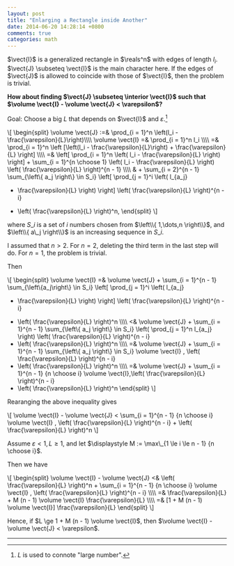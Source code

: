 ```yaml
---
layout: post
title: "Enlarging a Rectangle inside Another"
date: 2014-06-20 14:28:14 +0800
comments: true
categories: math
---
```


$\vect{I}$ is a generalized rectangle in $\reals^n$ with edges of
length $l_i$.  $\vect{J} \subseteq \vect{I}$ is the main character
here.  If the edges of $\vect{J}$ is allowed to coincide with those of
$\vect{I}$, then the problem is trivial.

**How about finding $\vect{J} \subseteq \interior \vect{I}$ such that
$\volume \vect{I} - \volume \vect{J} < \varepsilon$?**

<!-- more -->

Goal: Choose a big $L$ that depends on $\vect{I}$ and
$\varepsilon$.[^1]

\\[
\begin{split}
\volume \vect{J}
:=& \prod\_{i = 1}^n \left(l\_i - \frac{\varepsilon}{L}\right)\\\\\\\\
  \volume \vect{I}
=& \prod\_{i = 1}^n l\_i \\\\\\\\
=& \prod\_{i = 1}^n \left [\left(l\_i - \frac{\varepsilon}{L}\right) +
  \frac{\varepsilon}{L} \right] \\\\\\\\
=& \left[ \prod\_{i = 1}^n \left( l\_i - \frac{\varepsilon}{L} \right)
  \right] + \sum\_{i = 1}^{n \choose 1} \left( l\_i -
  \frac{\varepsilon}{L} \right) \left( \frac{\varepsilon}{L}
  \right)^{n - 1} \\\\\\\\
& + \sum\_{i = 2}^{n - 1} \sum\_{\left\\{ a\_j \right\\} \in S\_i}
  \left[ \prod\_{j = 1}^i \left( l\_{a\_j}
  - \frac{\varepsilon}{L} \right) \right]
  \left( \frac{\varepsilon}{L} \right)^{n - i}
  + \left( \frac{\varepsilon}{L} \right)^n,
\end{split}
\\]

where $S\_i$ is a set of $i$ numbers chosen from $\left\\{ 1,\dots,n
\right\\}$, and $\left\\{ a\_j \right\\}$ is an increasing sequence in
$S\_i$.

I assumed that $n > 2$.  For $n = 2$, deleting the third term in the
last step will do.  For $n = 1$, the problem is trivial.

Then

\\[
\begin{split}
\volume \vect{I}
=& \volume \vect{J} + \sum\_{i = 1}^{n - 1}
  \sum\_{\left\\{a\_j\right\\} \in S\_i}
  \left[ \prod\_{j = 1}^i \left( l\_{a\_j}
  - \frac{\varepsilon}{L} \right) \right]
  \left( \frac{\varepsilon}{L} \right)^{n - i}
  + \left( \frac{\varepsilon}{L} \right)^n \\\\\\\\
<& \volume \vect{J} + \sum\_{i = 1}^{n - 1}
  \sum\_{\left\\{ a\_j \right\\} \in S\_i}
  \left( \prod\_{j = 1}^n l\_{a\_j} \right)
  \left( \frac{\varepsilon}{L} \right)^{n - i}
  + \left( \frac{\varepsilon}{L} \right)^n \\\\\\\\
=& \volume \vect{J} + \sum\_{i = 1}^{n - 1}
  \sum\_{\left\\{ a\_j \right\\} \in S\_i}
  \volume \vect{I} \, \left( \frac{\varepsilon}{L} \right)^{n - i}
  + \left( \frac{\varepsilon}{L} \right)^n \\\\\\\\
=& \volume \vect{J} + \sum\_{i = 1}^{n - 1} {n \choose i}
  \volume \vect{I}\,\left( \frac{\varepsilon}{L} \right)^{n - i}
  + \left( \frac{\varepsilon}{L} \right)^n
\end{split}
\\]

Rearanging the above inequality gives

\\[
\volume \vect{I} - \volume \vect{J} < \sum\_{i = 1}^{n - 1} {n \choose
i} \volume \vect{I} \, \left( \frac{\varepsilon}{L} \right)^{n - i} +
\left( \frac{\varepsilon}{L} \right)^n
\\]

Assume $\varepsilon < 1, L \ge 1$, and let $\displaystyle M :=
\max\_{1 \le i \le n - 1} {n \choose i}$.

Then we have

\\[
\begin{split}
  \volume \vect{I} - \volume \vect{J}
  <& \left( \frac{\varepsilon}{L} \right)^n + \sum\_{i = 1}^{n - 1} {n
  \choose i} \volume \vect{I} \, \left( \frac{\varepsilon}{L}
  \right)^{n - i} \\\\\\\\
  =& \frac{\varepsilon}{L} + M (n - 1) \volume \vect{I}
  \frac{\varepsilon}{L} \\\\\\\\
  =& [1 + M (n - 1) \volume \vect{I}] \frac{\varepsilon}{L}
\end{split}
\\]

Hence, if $L \ge 1 + M (n - 1) \volume \vect{I}$, then
$\volume \vect{I} - \volume \vect{J} < \varepsilon$.

---
[^1]: $L$ is used to connote "large number".
